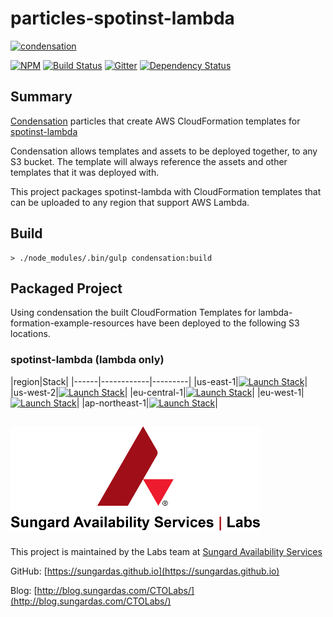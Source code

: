 # particles-spotinst-lambda

[![condensation][condensation-image]][condensation-url]

[![NPM][npm-image]][npm-url]
[![Build Status][travis-image]][travis-url]
[![Gitter][gitter-image]][gitter-url]
[![Dependency Status][daviddm-image]][daviddm-url]


## Summary

[Condensation][condensation-url] particles that create AWS CloudFormation templates for [spotinst-lambda][spotinst-lambda-url]

Condensation allows templates and assets to be deployed together,
to any S3 bucket.  The template will always reference the assets and other templates that it
was deployed with.

This project packages spotinst-lambda with CloudFormation templates that
can be uploaded to any region that support AWS Lambda.


## Build

    > ./node_modules/.bin/gulp condensation:build

## Packaged Project

Using condensation the built CloudFormation Templates for lambda-formation-example-resources
have been deployed to the following S3 locations.

### spotinst-lambda (lambda only)

|region|Stack|
|------|------------|---------|
|us-east-1|[![Launch Stack](https://s3.amazonaws.com/cloudformation-examples/cloudformation-launch-stack.png)](https://console.aws.amazon.com/cloudformation/home?region=us-east-1#/stacks/new?stackName=lambda-formation-spotinst-lambda&templateURL=https://s3.amazonaws.com/condensation-particles.us-east-1/particles-spotinst-lambda/master/particles/cftemplates/lambda.template.json)|
|us-west-2|[![Launch Stack](https://s3.amazonaws.com/cloudformation-examples/cloudformation-launch-stack.png)](https://console.aws.amazon.com/cloudformation/home?region=us-west-2#/stacks/new?stackName=lambda-formation-spotinst-lambda&templateURL=https://s3.amazonaws.com/condensation-particles.us-west-2/particles-spotinst-lambda/master/particles/cftemplates/lambda.template.json)|
|eu-central-1|[![Launch Stack](https://s3.amazonaws.com/cloudformation-examples/cloudformation-launch-stack.png)](https://console.aws.amazon.com/cloudformation/home?region=eu-central-1#/stacks/new?stackName=lambda-formation-spotinst-lambda&templateURL=https://s3.amazonaws.com/condensation-particles.eu-central-1/particles-spotinst-lambda/master/particles/cftemplates/lambda.template.json)|
|eu-west-1|[![Launch Stack](https://s3.amazonaws.com/cloudformation-examples/cloudformation-launch-stack.png)](https://console.aws.amazon.com/cloudformation/home?region=eu-west-1#/stacks/new?stackName=lambda-formation-spotinst-lambda&templateURL=https://s3.amazonaws.com/condensation-particles.eu-west-1/particles-spotinst-lambda/master/particles/cftemplates/lambda.template.json)|
|ap-northeast-1|[![Launch Stack](https://s3.amazonaws.com/cloudformation-examples/cloudformation-launch-stack.png)](https://console.aws.amazon.com/cloudformation/home?region=ap-northeast-1#/stacks/new?stackName=lambda-formation-spotinst-lambda&templateURL=https://s3.amazonaws.com/condensation-particles.ap-northeast-1/particles-spotinst-lambda/master/particles/cftemplates/lambda.template.json)|


## [![Sungard Availability Services | Labs][labs-logo]][labs-github-url]

This project is maintained by the Labs team at [Sungard Availability
Services](http://sungardas.com)

GitHub: [https://sungardas.github.io](https://sungardas.github.io)

Blog:
[http://blog.sungardas.com/CTOLabs/](http://blog.sungardas.com/CTOLabs/)


[labs-github-url]: https://sungardas.github.io
[labs-logo]: https://raw.githubusercontent.com/SungardAS/repo-assets/master/images/logos/sungardas-labs-logo-small.png
[condensation-image]: https://raw.githubusercontent.com/SungardAS/condensation/master/docs/images/condensation_logo.png
[condensation-url]: https://github.com/SungardAS/condensation
[npm-image]: https://badge.fury.io/js/particles-spotinst-lambda.svg
[npm-url]: https://nodei.co/npm/particles-spotinst-lambda
[gitter-image]: https://badges.gitter.im/Join%20Chat.svg
[gitter-url]: https://gitter.im/SungardAS/condensation?utm_source=badge&utm_medium=badge&utm_campaign=pr-badge
[spotinst-lambda-url]: https://github.com/SungardAS/spotinst-lambda
[travis-image]: https://travis-ci.org/SungardAS/particles-spotinst-lambda.svg?branch=develop
[travis-url]: https://travis-ci.org/SungardAS/particles-spotinst-lambda
[daviddm-image]: https://david-dm.org/SungardAS/particles-spotinst-lambda.svg?theme=shields.io
[daviddm-url]: https://david-dm.org/SungardAS/particles-spotinst-lambda
